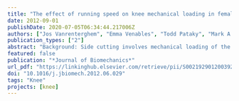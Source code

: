 ```yaml
---
title: "The effect of running speed on knee mechanical loading in females during side cutting"
date: 2012-09-01
publishDate: 2020-07-05T06:34:44.217006Z
authors: ["Jos Vanrenterghem", "Emma Venables", "Todd Pataky", "Mark A. Robinson"]
publication_types: ["2"]
abstract: "Background: Side cutting involves mechanical loading of the knee which has been associated with anterior cruciate ligament injury risk. Despite a fast growing body of research, the relationship between loading mechanisms and running speed is still unclear. The aim of this study was to investigate how running speed determines a likely trade-off between task achievement and actual mechanical loading. Methods: Fourteen female participants (mean age¼ 20.6 70.7 yr, height ¼ 1.66 7 0.05 m, mass ¼ 57.5 7 6.9 kg) performed 451 side cutting manoeuvres at 2, 3, 4 and 5 m sÀ1 approach speeds. Three dimensional motion and ground reaction forces were recorded to calculate whole body centre of mass (CoM) velocity and lower limb kinematics and kinetics, focusing on knee ﬂexion angle at touch-down and peak knee valgus loading during weight acceptance. One-way repeated measures ANOVA and onedimensional statistical parametric mapping were used to identify signiﬁcant speed effects on task achievement and mechanical loading. Results: Analysis of CoM velocities revealed that side cutting manoeuvres at higher running speeds matched the task requirements to a lesser extent. Despite a gradual increase of anterior–posterior deceleration and medio-lateral acceleration with running speed, knee loading mechanisms only reached meaningful levels from a 4 m sÀ1 running speed. Conclusion: Our results conﬁrmed a trade-off between task achievement and actual mechanical loading. This identiﬁed a need for standardisation of reporting running speeds. Taking into account also safety considerations, standardisation of a 4 m sÀ1 running speed is proposed for female athletes. & 2012 Elsevier Ltd. All rights reserved."
featured: false
publication: "*Journal of Biomechanics*"
url_pdf: "https://linkinghub.elsevier.com/retrieve/pii/S0021929012003922"
doi: "10.1016/j.jbiomech.2012.06.029"
tags: "Knee"
projects: [knee]
---
```

